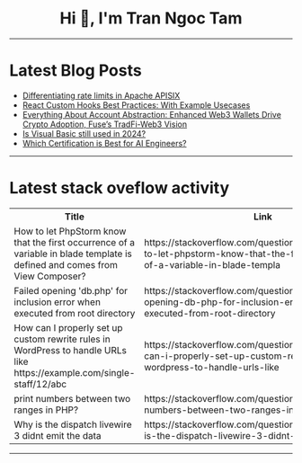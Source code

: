 <h1 align="center">Hi 👋, I'm Tran Ngoc Tam</h1>

---

# Latest Blog Posts 
<!-- BLOG-POST-LIST:START -->
- [Differentiating rate limits in Apache APISIX](https://dev.to/apisix/differentiating-rate-limits-in-apache-apisix-1f96)
- [React Custom Hooks Best Practices: With Example Usecases](https://dev.to/syakirurahman/react-custom-hooks-best-practices-with-example-usecases-4e2l)
- [Everything About Account Abstraction: Enhanced Web3 Wallets Drive Crypto Adoption, Fuse’s TradFi-Web3 Vision](https://dev.to/alexandradev/everything-about-account-abstraction-enhanced-web3-wallets-drive-crypto-adoption-fuses-tradfi-web3-vision-2dle)
- [Is Visual Basic still used in 2024?](https://dev.to/abtosoftware/is-visual-basic-still-used-in-2024-12bc)
- [Which Certification is Best for AI Engineers?](https://dev.to/georgiaweston/which-certification-is-best-for-ai-engineers-459i)
<!-- BLOG-POST-LIST:END -->

---

# Latest stack oveflow activity
<table>
  <tr><th>Title</th><th>Link</th></tr>
  <!-- STACKOVERFLOW:START --><tr><td>How to let PhpStorm know that the first occurrence of a variable in blade template is defined and comes from View Composer?</td><td>https://stackoverflow.com/questions/78792095/how-to-let-phpstorm-know-that-the-first-occurrence-of-a-variable-in-blade-templa</td></tr><tr><td>Failed opening &#39;db.php&#39; for inclusion error when executed from root directory</td><td>https://stackoverflow.com/questions/78792028/failed-opening-db-php-for-inclusion-error-when-executed-from-root-directory</td></tr><tr><td>How can I properly set up custom rewrite rules in WordPress to handle URLs like https://example.com/single-staff/12/abc</td><td>https://stackoverflow.com/questions/78791835/how-can-i-properly-set-up-custom-rewrite-rules-in-wordpress-to-handle-urls-like</td></tr><tr><td>print numbers between two ranges in PHP?</td><td>https://stackoverflow.com/questions/78791811/print-numbers-between-two-ranges-in-php</td></tr><tr><td>Why is the dispatch livewire 3 didnt emit the data</td><td>https://stackoverflow.com/questions/78791714/why-is-the-dispatch-livewire-3-didnt-emit-the-data</td></tr><!-- STACKOVERFLOW:END -->
</table>

---


